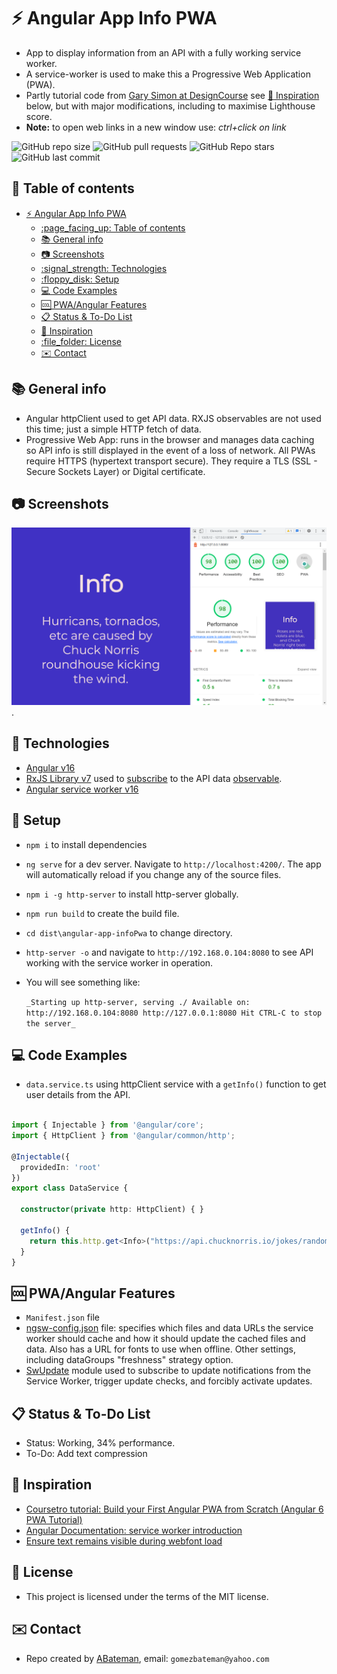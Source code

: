 # :zap: Angular App Info PWA

* App to display information from an API with a fully working service worker.
* A service-worker is used to make this a Progressive Web Application (PWA).
* Partly tutorial code from [Gary Simon at DesignCourse](https://www.youtube.com/channel/UCVyRiMvfUNMA1UPlDPzG5Ow) see [:clap: Inspiration](#clap-inspiration) below, but with major modifications, including to maximise Lighthouse score.
* **Note:** to open web links in a new window use: _ctrl+click on link_

![GitHub repo size](https://img.shields.io/github/repo-size/AndrewJBateman/angular-app-infopwa?style=plastic)
![GitHub pull requests](https://img.shields.io/github/issues-pr/AndrewJBateman/angular-app-infopwa?style=plastic)
![GitHub Repo stars](https://img.shields.io/github/stars/AndrewJBateman/angular-app-infopwa?style=plastic)
![GitHub last commit](https://img.shields.io/github/last-commit/AndrewJBateman/angular-app-infopwa?style=plastic)

## :page_facing_up: Table of contents

* [:zap: Angular App Info PWA](#zap-angular-app-info-pwa)
  * [:page\_facing\_up: Table of contents](#page_facing_up-table-of-contents)
  * [:books: General info](#books-general-info)
  * [:camera: Screenshots](#camera-screenshots)
  * [:signal\_strength: Technologies](#signal_strength-technologies)
  * [:floppy\_disk: Setup](#floppy_disk-setup)
  * [:computer: Code Examples](#computer-code-examples)
  * [:cool: PWA/Angular Features](#cool-pwaangular-features)
  * [:clipboard: Status \& To-Do List](#clipboard-status--to-do-list)
  * [:clap: Inspiration](#clap-inspiration)
  * [:file\_folder: License](#file_folder-license)
  * [:envelope: Contact](#envelope-contact)

## :books: General info

* Angular httpClient used to get API data. RXJS observables are not used this time; just a simple HTTP fetch of data.
* Progressive Web App: runs in the browser and manages data caching so API info is still displayed in the event of a loss of network. All PWAs require HTTPS (hypertext transport secure). They require a TLS (SSL - Secure Sockets Layer) or Digital certificate.

## :camera: Screenshots

![Example screenshot](./img/home.png).

## :signal_strength: Technologies

* [Angular v16](https://angular.io/)
* [RxJS Library v7](https://angular.io/guide/rx-library) used to [subscribe](http://reactivex.io/documentation/operators/subscribe.html) to the API data [observable](http://reactivex.io/documentation/observable.html).
* [Angular service worker v16](https://angular.io/guide/service-worker-intro)

## :floppy_disk: Setup

* `npm i` to install dependencies
* `ng serve` for a dev server. Navigate to `http://localhost:4200/`. The app will automatically reload if you change any of the source files.
* `npm i -g http-server` to install http-server globally.

* `npm run build` to create the build file.
* `cd dist\angular-app-infoPwa` to change directory.
* `http-server -o` and navigate to `http://192.168.0.104:8080` to see API working with the service worker in operation.
* You will see something like:

  `_Starting up http-server, serving ./
  Available on:
  http://192.168.0.104:8080
  http://127.0.0.1:8080
  Hit CTRL-C to stop the server_`

## :computer: Code Examples

* `data.service.ts` using httpClient service with a `getInfo()` function to get user details from the API.

```typescript

import { Injectable } from '@angular/core';
import { HttpClient } from '@angular/common/http';

@Injectable({
  providedIn: 'root'
})
export class DataService {

  constructor(private http: HttpClient) { }

  getInfo() {
    return this.http.get<Info>("https://api.chucknorris.io/jokes/random");
  }
}

```

## :cool: PWA/Angular Features

* `Manifest.json` file
* [ngsw-config.json](https://angular.io/guide/service-worker-config) file: specifies which files and data URLs the service worker should cache and how it should update the cached files and data. Also has a URL for fonts to use when offline. Other settings, including dataGroups "freshness" strategy option.
* [SwUpdate](https://angular.io/api/service-worker/SwUpdate) module used to subscribe to update notifications from the Service Worker, trigger update checks, and forcibly activate updates.

## :clipboard: Status & To-Do List

* Status: Working, 34% performance.
* To-Do: Add text compression

## :clap: Inspiration

* [Coursetro tutorial: Build your First Angular PWA from Scratch (Angular 6 PWA Tutorial)](https://www.youtube.com/watch?v=othhfZ0mGjU)
* [Angular Documentation: service worker introduction](https://angular.io/guide/service-worker-intro)
* [Ensure text remains visible during webfont load](https://www.infyways.com/fix-ensure-text-remains-visible-during-webfont-load/)

## :file_folder: License

* This project is licensed under the terms of the MIT license.

## :envelope: Contact

* Repo created by [ABateman](https://github.com/AndrewJBateman), email: `gomezbateman@yahoo.com`
